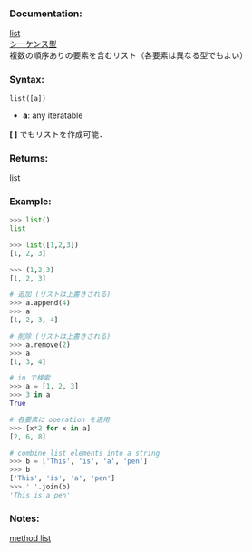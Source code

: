 ### Documentation:

[list](https://docs.python.org/ja/3/library/functions.html#list)  
[シーケンス型](https://docs.python.org/ja/3/library/stdtypes.html#typesseq)
複数の順序ありの要素を含むリスト（各要素は異なる型でもよい）

### Syntax:

```list([a])```

- **a**: any iteratable

**[ ]** でもリストを作成可能．

### Returns:

list

### Example: 

```python
>>> list()
list

>>> list([1,2,3])
[1, 2, 3]

>>> (1,2,3)
[1, 2, 3]

# 追加 (リストは上書きされる)
>>> a.append(4)
>>> a
[1, 2, 3, 4]

# 削除 (リストは上書きされる)
>>> a.remove(2)
>>> a
[1, 3, 4]

# in で検索
>>> a = [1, 2, 3]
>>> 3 in a  
True

# 各要素に operation を適用
>>> [x*2 for x in a]
[2, 6, 8]

# combine list elements into a string
>>> b = ['This', 'is', 'a', 'pen']
>>> b
['This', 'is', 'a', 'pen']
>>> ' '.join(b)
'This is a pen'
```

### Notes:

[method list](https://docs.python.org/ja/3/tutorial/datastructures.html)
